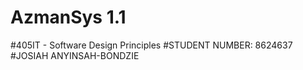 # AzmanSys 1.1 
#405IT - Software Design Principles
#STUDENT NUMBER: 8624637
#JOSIAH ANYINSAH-BONDZIE  
